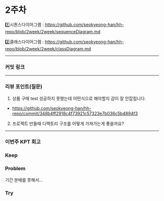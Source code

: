 # 2주차

1️⃣시퀀스다이어그램 : https://github.com/seokyeong-han/hh-repo/blob/2week/2week/sequenceDiagram.md

2️⃣클래스다이어그램 : https://github.com/seokyeong-han/hh-repo/blob/2week/2week/classDiagram.md

-----------------------------------------------------------------------------------------------------------------
### **커밋 링크**



-----------------------------------------------------------------------------------------------------------------
### **리뷰 포인트(질문)**
1. 상품 구매 test 성공하지 못했는데 어떤식으로 해야할지 감이 잘 안잡힙니다.
  - https://github.com/seokyeong-han/hh-repo/commit/348b4ff2918c4f73921c57323e7b036c5b4894f3
2. 프로젝트 만들때 디렉토리 구조를 어떻게 가져가는게 좋을까요?

-----------------------------------------------------------------------------------------------------------------
### **이번주 KPT 회고**

### Keep
<!-- 유지해야 할 좋은 점 -->

### Problem
<!--개선이 필요한 점-->
  기간 분배를 못해서...
### Try
<!-- 새롭게 시도할 점 -->
  
